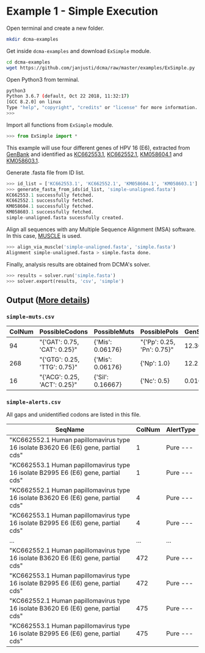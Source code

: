 # Example 1 - Simple Execution

Open terminal and create a new folder.

```bash
mkdir dcma-examples
```

Get inside `dcma-examples` and download `ExSimple` module.

```bash
cd dcma-examples
wget https://github.com/janjusti/dcma/raw/master/examples/ExSimple.py
```

Open Python3 from terminal.

```bash
python3
Python 3.6.7 (default, Oct 22 2018, 11:32:17) 
[GCC 8.2.0] on linux
Type "help", "copyright", "credits" or "license" for more information.
>>> 
```

Import all functions from `ExSimple` module.

```python
>>> from ExSimple import *
```

This example will use four different genes of HPV 16 (E6), extracted from [GenBank](https://www.ncbi.nlm.nih.gov/genbank/) and identified as [KC662553.1](https://www.ncbi.nlm.nih.gov/nuccore/KC662553.1), [KC662552.1](https://www.ncbi.nlm.nih.gov/nuccore/KC662552.1), [KM058604.1](https://www.ncbi.nlm.nih.gov/nuccore/KM058604.1) and [KM058603.1](https://www.ncbi.nlm.nih.gov/nuccore/KM058603.1).

Generate .fasta file from ID list.

```python
>>> id_list = ['KC662553.1', 'KC662552.1', 'KM058604.1', 'KM058603.1']
>>> generate_fasta_from_ids(id_list, 'simple-unaligned.fasta')
KC662553.1 successfully fetched.
KC662552.1 successfully fetched.
KM058604.1 successfully fetched.
KM058603.1 successfully fetched.
simple-unaligned.fasta sucessfully created.
```

Align all sequences with any Multiple Sequence Alignment (MSA) software. In this case, [MUSCLE](https://www.drive5.com/muscle/) is used.

```python
>>> align_via_muscle('simple-unaligned.fasta', 'simple.fasta')
Alignment simple-unaligned.fasta > simple.fasta done.
```

Finally, analysis results are obtained from DCMA's solver.

```python
>>> results = solver.run('simple.fasta')
>>> solver.export(results, 'csv', 'simple')
```

## Output ([More details](../docs/report-exp.md))

### `simple-muts.csv`

| ColNum | PossibleCodons               | PossibleMuts     | PossiblePols               | GenScore |
|--------|------------------------------|------------------|----------------------------|----------|
| 94     | "{'GAT': 0.75, 'CAT': 0.25}" | {'Mis': 0.06176} | "{'Pp': 0.25, 'Pn': 0.75}" | 12.30298 |
| 268    | "{'GTG': 0.25, 'TTG': 0.75}" | {'Mis': 0.06176} | {'Np': 1.0}                | 12.22848 |
| 16     | "{'ACG': 0.25, 'ACT': 0.25}" | {'Sil': 0.16667} | {'Nc': 0.5}                | 0.0165   |

### `simple-alerts.csv`

All gaps and unidentified codons are listed in this file.

| SeqName                                                                              | ColNum | AlertType   |
|--------------------------------------------------------------------------------------|--------|-------------|
| "KC662552\.1 Human papillomavirus type 16 isolate B3620 E6 \(E6\) gene, partial cds" | 1      | Pure \-\-\- |
| "KC662553\.1 Human papillomavirus type 16 isolate B2995 E6 \(E6\) gene, partial cds" | 1      | Pure \-\-\- |
| "KC662552\.1 Human papillomavirus type 16 isolate B3620 E6 \(E6\) gene, partial cds" | 4      | Pure \-\-\- |
| "KC662553\.1 Human papillomavirus type 16 isolate B2995 E6 \(E6\) gene, partial cds" | 4      | Pure \-\-\- |
| \.\.\.                                                                               | \.\.\. | \.\.\.      |
| "KC662552\.1 Human papillomavirus type 16 isolate B3620 E6 \(E6\) gene, partial cds" | 472    | Pure \-\-\- |
| "KC662553\.1 Human papillomavirus type 16 isolate B2995 E6 \(E6\) gene, partial cds" | 472    | Pure \-\-\- |
| "KC662552\.1 Human papillomavirus type 16 isolate B3620 E6 \(E6\) gene, partial cds" | 475    | Pure \-\-\- |
| "KC662553\.1 Human papillomavirus type 16 isolate B2995 E6 \(E6\) gene, partial cds" | 475    | Pure \-\-\- |